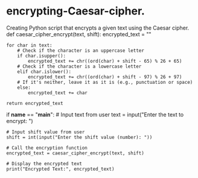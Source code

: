 # encrypting-Caesar-cipher.
Creating Python script that encrypts a given text using the Caesar cipher.
def caesar_cipher_encrypt(text, shift):
    encrypted_text = ""

    for char in text:
        # Check if the character is an uppercase letter
        if char.isupper():
            encrypted_text += chr((ord(char) + shift - 65) % 26 + 65)
        # Check if the character is a lowercase letter
        elif char.islower():
            encrypted_text += chr((ord(char) + shift - 97) % 26 + 97)
        # If it's neither, leave it as it is (e.g., punctuation or space)
        else:
            encrypted_text += char

    return encrypted_text

if __name__ == "__main__":
    # Input text from user
    text = input("Enter the text to encrypt: ")

    # Input shift value from user
    shift = int(input("Enter the shift value (number): "))

    # Call the encryption function
    encrypted_text = caesar_cipher_encrypt(text, shift)

    # Display the encrypted text
    print("Encrypted Text:", encrypted_text)
